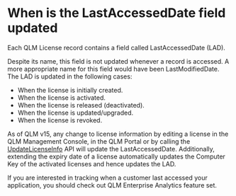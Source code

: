 # When is the LastAccessedDate field updated

Each QLM License record contains a field called LastAccessedDate (LAD).&#x20;

Despite its name, this field is not updated whenever a record is accessed. A more appropriate name for this field would have been LastModifiedDate. The  LAD is updated in the following cases:

* When the license is initially created.
* When the license is activated.
* When the license is released (deactivated).
* When the license is updated/upgraded.
* When the license is revoked.

As of QLM v15, any change to license information by editing a license in the QLM Management Console, in the QLM Portal or by calling the [UpdateLicenseInfo](https://support.soraco.co/hc/en-us/articles/207608503-QlmLicense-UpdateLicenseInfo) API will update the LastAccessedDate. Additionally, extending the expiry date of a license automatically updates the Computer Key of the activated licenses and hence updates the LAD.

If you are interested in tracking when a customer last accessed your application, you should check out QLM Enterprise Analytics feature set.
